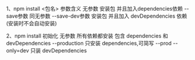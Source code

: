 1、npm install <包名>  参数含义
无参数 安装包 并且加入dependencies依赖
--save参数 同无参数
--save-dev参数 安装包 并且加入 devDependencies 依赖(安装时不会自动安装)

2、npm install 初始化
无参数 所有依赖都安装 包含 dependencies 和 devDependencies
--production 只安装 dependencies,可简写 --prod
--only=dev  只装 devDependencies
